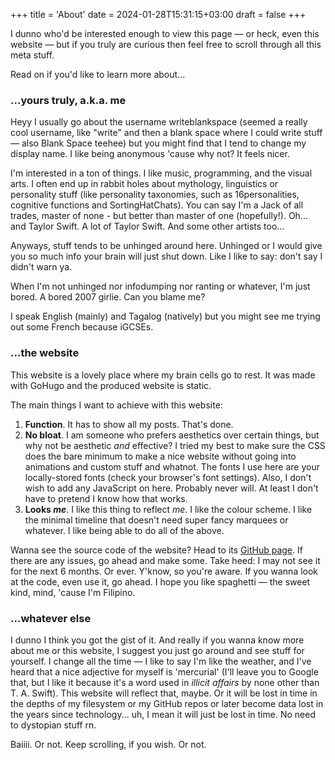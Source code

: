 +++
title = 'About'
date = 2024-01-28T15:31:15+03:00
draft = false
+++

I dunno who'd be interested enough to view this page — or heck, even this website — but if you truly are curious then feel free to scroll through all this meta stuff. 

Read on if you'd like to learn more about...

### ...yours truly, a.k.a. me

Heyy I usually go about the username writeblankspace (seemed a really cool username, like "write" and then a blank space where I could write stuff — also Blank Space teehee) but you might find that I tend to change my display name. I like being anonymous 'cause why not? It feels nicer.

I'm interested in a ton of things. I like music, programming, and the visual arts. I often end up in rabbit holes about mythology, linguistics or personality stuff (like personality taxonomies, such as 16personalities, cognitive functions and SortingHatChats). You can say I'm a Jack of all trades, master of none - but better than master of one (hopefully!). Oh... and Taylor Swift. A lot of Taylor Swift. And some other artists too...

Anyways, stuff tends to be unhinged around here. Unhinged or I would give you so much info your brain will just shut down. Like I like to say: don't say I didn't warn ya.

When I'm not unhinged nor infodumping nor ranting or whatever, I'm just bored. A bored 2007 girlie. Can you blame me?

I speak English (mainly) and Tagalog (natively) but you might see me trying out some French because iGCSEs.

### ...the website

This website is a lovely place where my brain cells go to rest. It was made with GoHugo and the produced website is static.

The main things I want to achieve with this website:

1. **Function**. It has to show all my posts. That's done.
2. **No bloat**. I am someone who prefers aesthetics over certain things, but why not be aesthetic *and* effective? I tried my best to make sure the CSS does the bare minimum to make a nice website without going into animations and custom stuff and whatnot. The fonts I use here are your locally-stored fonts (check your browser's font settings). Also, I don't wish to add any JavaScript on here. Probably never will. At least I don't have to pretend I know how that works.
3. **Looks *me***. I like this thing to reflect *me*. I like the colour scheme. I like the minimal timeline that doesn't need super fancy marquees or whatever. I like being able to do all of the above.

Wanna see the source code of the website? Head to its [GitHub page](https://github.com/writeblankspace/theblankspace). If there are any issues, go ahead and make some. Take heed: I may not see it for the next 6 months. Or ever. Y'know, so you're aware. If you wanna look at the code, even use it, go ahead. I hope you like spaghetti — the sweet kind, mind, 'cause I'm Filipino.

### ...whatever else

I dunno I think you got the gist of it. And really if you wanna know more about me or this website, I suggest you just go around and see stuff for yourself. I change all the time — I like to say I'm like the weather, and I've heard that a nice adjective for myself is 'mercurial' (I'll leave you to Google that, but I like it because it's a word used in *illicit affairs* by none other than T. A. Swift). This website will reflect that, maybe. Or it will be lost in time in the depths of my filesystem or my GitHub repos or later become data lost in the years since technology... uh, I mean it will just be lost in time. No need to dystopian stuff rn.

Baiiii. Or not. Keep scrolling, if you wish. Or not.
